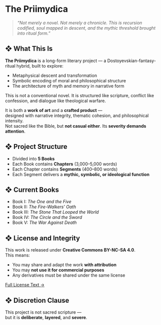 
#  The Priimydica

> *“Not merely a novel. Not merely a chronicle. This is recursion codified, soul mapped in descent, and the mythic threshold brought into ritual form.”*

## ❖ What This Is

**The Priimydica** is a long-form literary project — a Dostoyevskian-fantasy-ritual hybrid, built to explore:
- Metaphysical descent and transformation
- Symbolic encoding of moral and philosophical structure
- The architecture of myth and memory in narrative form

This is not a conventional novel.
It is structured like scripture, conflict like confession, and dialogue like theological warfare.

It is both a **work of art** and a **crafted product** —  
designed with narrative integrity, thematic cohesion, and philosophical intensity.  
Not sacred like the Bible, but **not casual either**. Its **severity demands attention**.

## ❖ Project Structure

- Divided into **5 Books**
- Each Book contains **Chapters** (3,000–5,000 words)
- Each Chapter contains **Segments** (400–800 words)
- Each Segment delivers a **mythic, symbolic, or ideological function**

## ❖ Current Books

- Book I: *The One and the Five*
- Book II: *The Fire-Walkers’ Oath*
- Book III: *The Stone That Looped the World*
- Book IV: *The Circle and the Sword*
- Book V: *The War Against Death*

## ❖ License and Integrity

This work is released under **Creative Commons BY-NC-SA 4.0**.  
This means:
- You may share and adapt the work **with attribution**
- You may **not use it for commercial purposes**
- Any derivatives must be shared under the same license

[Full License Text →](https://creativecommons.org/licenses/by-nc-sa/4.0/)

## ❖ Discretion Clause

This project is not sacred scripture —  
but it is **deliberate**, **layered**, and **severe**.
